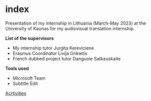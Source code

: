 # index

Presentation of my internship in Lithuania (March-May 2023) at the University of Kaunas for my audiovisual translation internship. 

**List of the supervisors**

* My internship tutor Jurgita Kereviciene
* Erasmus Coordinator Livija Grikietis
* French dubbed project tutor Danguole Satkauskaite
   


**Tools used**

* Microsoft Team
* Subtitle Edit


[Acrtivities](2-Activities)

